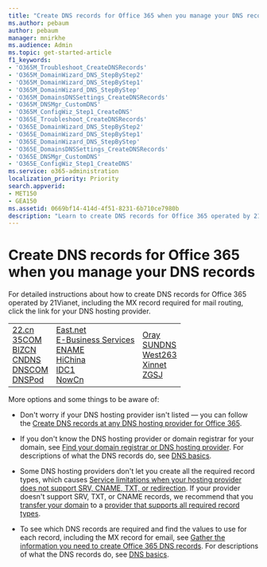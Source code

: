 ```yaml
---
title: "Create DNS records for Office 365 when you manage your DNS records"
ms.author: pebaum
author: pebaum
manager: mnirkhe
ms.audience: Admin
ms.topic: get-started-article
f1_keywords:
- 'O365M_Troubleshoot_CreateDNSRecords'
- 'O365M_DomainWizard_DNS_StepByStep2'
- 'O365M_DomainWizard_DNS_StepByStep1'
- 'O365M_DomainWizard_DNS_StepByStep'
- 'O365M_DomainsDNSSettings_CreateDNSRecords'
- 'O365M_DNSMgr_CustomDNS'
- 'O365M_ConfigWiz_Step1_CreateDNS'
- 'O365E_Troubleshoot_CreateDNSRecords'
- 'O365E_DomainWizard_DNS_StepByStep2'
- 'O365E_DomainWizard_DNS_StepByStep1'
- 'O365E_DomainWizard_DNS_StepByStep'
- 'O365E_DomainsDNSSettings_CreateDNSRecords'
- 'O365E_DNSMgr_CustomDNS'
- 'O365E_ConfigWiz_Step1_CreateDNS'
ms.service: o365-administration
localization_priority: Priority
search.appverid:
- MET150
- GEA150
ms.assetid: 0669bf14-414d-4f51-8231-6b710ce7980b
description: "Learn to create DNS records for Office 365 operated by 21Vianet when your manage your DNS records. "
---
```


# Create DNS records for Office 365 when you manage your DNS records

For detailed instructions about how to create DNS records for Office 365 operated by 21Vianet, including the MX record required for mail routing, click the link for your DNS hosting provider. 
  
||||
|:-----|:-----|:-----|
|[22.cn](create-dns-records-at-22-cn.md) <br/> [35COM](create-dns-records-at-35com.md) <br/> [BIZCN](create-dns-records-at-bizcn.md) <br/> [CNDNS](create-dns-records-at-cndns.md) <br/> [DNSCOM](create-dns-records-at-dnscom.md) <br/> [DNSPod](create-dns-records-at-dnspod.md) <br/> |[East.net](create-dns-records-at-east-net.md) <br/> [E-Business Services](create-dns-records-at-e-business-services.md) <br/> [ENAME](create-dns-records-at-ename.md) <br/> [HiChina](create-dns-records-at-hichina.md) <br/> [IDC1](create-dns-records-at-idc1.md) <br/> [NowCn](create-dns-records-at-now-cn.md) <br/> |[Oray](create-dns-records-at-oray.md) <br/> [SUNDNS](create-dns-records-at-sundns.md) <br/> [West263](create-dns-records-at-west263.md) <br/> [Xinnet](create-dns-records-at-xinnet.md) <br/> [ZGSJ](create-dns-records-at-zgsj.md) <br/> |
   
More options and some things to be aware of:
  
- Don't worry if your DNS hosting provider isn't listed — you can follow the [Create DNS records at any DNS hosting provider for Office 365](../dns/create-dns-records-at-any-dns-hosting-provider-0.md).
    
-  If you don't know the DNS hosting provider or domain registrar for your domain, see [Find your domain registrar or DNS hosting provider](../get-help-with-domains/find-your-domain-registrar.md). For descriptions of what the DNS records do, see [DNS basics](../get-help-with-domains/dns-basics-0.md).
    
-  Some DNS hosting providers don't let you create all the required record types, which causes [Service limitations when your hosting provider does not support SRV, CNAME, TXT, or redirection](https://support.office.com/article/dfbb03e3-08c1-4c4e-b2f0-891665b29b77). If your provider doesn't support SRV, TXT, or CNAME records, we recommend that you [transfer your domain](https://support.office.com/article/a6689b24-eeca-41f1-afe6-19917936b73c.aspx) to a [provider that supports all required record types](https://support.office.com/article/dfbb03e3-08c1-4c4e-b2f0-891665b29b77). 
    
- To see which DNS records are required and find the values to use for each record, including the MX record for email, see [Gather the information you need to create Office 365 DNS records](https://support.office.com/article/ffcc06d2-b50d-4072-95bb-f59013770e0e). For descriptions of what the DNS records do, see [DNS basics](../get-help-with-domains/dns-basics-0.md).
    

